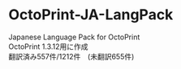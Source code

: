 # OctoPrint-JA-LangPack
Japanese Language Pack for OctoPrint  
OctoPrint 1.3.12用に作成  
翻訳済み557件/1212件　(未翻訳655件)  
